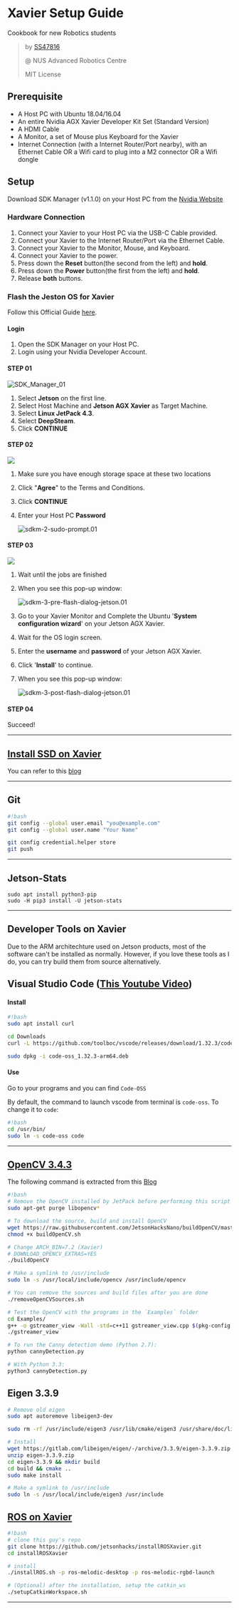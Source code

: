 # Xavier Setup Guide

Cookbook for new Robotics students

> by [SS47816](https://github.com/SS47816)
>
> @ NUS Advanced Robotics Centre
>
> MIT License



## Prerequisite

* A Host PC with Ubuntu 18.04/16.04
* An entire Nvidia AGX Xavier Developer Kit Set (Standard Version)
* A HDMI Cable
* A Monitor, a set of Mouse plus Keyboard for the Xavier
* Internet Connection (with a Internet Router/Port nearby), with an Ethernet Cable OR a Wifi card to plug into a M2 connector OR a Wifi dongle



## Setup

Download SDK Manager (v1.1.0) on your Host PC from the [Nvidia Website](https://developer.nvidia.com/nvidia-sdk-manager)



### Hardware Connection

1. Connect your Xavier to your Host PC via the USB-C Cable provided.
2. Connect your Xavier to the Internet Router/Port via the Ethernet Cable.
3. Connect your Xavier to the Monitor, Mouse, and Keyboard.
4. Connect your Xavier to the power.
5. Press down the **Reset** button(the second from the left) and **hold**.
6. Press down the **Power** button(the first from the left) and **hold**.
7. Release **both** buttons.



### Flash the Jeston OS for Xavier

Follow this Official Guide [here](https://docs.nvidia.com/sdk-manager/install-with-sdkm-jetson/index.html).

#### Login

1. Open the SDK Manager on your Host PC.
2. Login using your Nvidia Developer Account.

#### STEP 01

![SDK_Manager_01](pics/sdkm-1-jetson-additional-sdks.01.png)

1. Select **Jetson** on the first line.
2. Select Host Machine and **Jetson AGX Xavier** as Target Machine.
3. Select **Linux JetPack 4.3**.
4. Select **DeepSteam**.
5. Click **CONTINUE**

#### STEP 02

![](pics/sdkm-2-download-install-options-jetson.02.png)

1. Make sure you have enough storage space at these two locations

2. Click "**Agree**" to the Terms and Conditions.

3. Click **CONTINUE**

4. Enter your Host PC **Password**

   ![sdkm-2-sudo-prompt.01](pics/sdkm-2-sudo-prompt.01.png)

#### STEP 03

![](pics/sdkm-3-installation-jetson.png)

1. Wait until the jobs are finished

2. When you see this pop-up window:

   ![sdkm-3-pre-flash-dialog-jetson.01](pics/sdkm-3-pre-flash-dialog-jetson.01.png)

3. Go to your Xavier Monitor and Complete the Ubuntu '**System configuration wizard**' on your Jetson AGX Xavier.

4. Wait for the OS login screen.

5. Enter the **username** and **password** of your Jetson AGX Xavier.

6. Click '**Install**' to continue.

7. When you see this pop-up window:

   ![sdkm-3-post-flash-dialog-jetson.01](pics/sdkm-3-post-flash-dialog-jetson.01.png)

#### STEP 04

Succeed!

---

## [Install SSD on Xavier](https://medium.com/@ramin.nabati/installing-an-nvme-ssd-drive-on-nvidia-jetson-xavier-37183c948978)
You can refer to this [blog](https://medium.com/@ramin.nabati/installing-an-nvme-ssd-drive-on-nvidia-jetson-xavier-37183c948978)


---
## Git
```bash
#!bash
git config --global user.email "you@example.com"
git config --global user.name "Your Name"

git config credential.helper store
git push
```

---
## Jetson-Stats

```
sudo apt install python3-pip
sudo -H pip3 install -U jetson-stats

```

---


## Developer Tools on Xavier
Due to the ARM architechture used on Jetson products, most of the software can't be installed as normally. However, if you love these tools as I do, you can try build them from source alternatively.

## Visual Studio Code ([This Youtube Video](https://www.youtube.com/watch?time_continue=191&v=_ODzBmI5lPA&feature=emb_logo))

#### Install
```bash
#!bash
sudo apt install curl

cd Downloads
curl -L https://github.com/toolboc/vscode/releases/download/1.32.3/code-oss_1.32.3-arm64.deb -o code-oss_1.32.3-arm64.deb

sudo dpkg -i code-oss_1.32.3-arm64.deb
```

#### Use
Go to your programs and you can find `Code-OSS`

By default, the command to launch vscode from terminal is `code-oss`.
To change it to `code`:

```bash
#!bash
cd /usr/bin/
sudo ln -s code-oss code
```

---

## [OpenCV 3.4.3](https://github.com/jetsonhacks/buildOpenCVXavier)
The following command is extracted from this [Blog](https://www.jetsonhacks.com/2018/11/08/build-opencv-3-4-on-nvidia-jetson-agx-xavier-developer-kit/)

```bash
#!bash
# Remove the OpenCV installed by JetPack before performing this script installation
sudo apt-get purge libopencv*

# To download the source, build and install OpenCV
wget https://raw.githubusercontent.com/JetsonHacksNano/buildOpenCV/master/buildOpenCV.sh
chmod +x buildOpenCV.sh

# Change ARCH_BIN=7.2 (Xavier)
# DOWNLOAD_OPENCV_EXTRAS=YES
./buildOpenCV

# Make a symlink to /usr/include
sudo ln -s /usr/local/include/opencv /usr/include/opencv
```


```bash
# You can remove the sources and build files after you are done
./removeOpenCVSources.sh

# Test the OpenCV with the programs in the `Examples` folder
cd Examples/
g++ -o gstreamer_view -Wall -std=c++11 gstreamer_view.cpp $(pkg-config –libs opencv)
./gstreamer_view

# To run the Canny detection demo (Python 2.7):
python cannyDetection.py

# With Python 3.3:
python3 cannyDetection.py
```

## Eigen 3.3.9
```bash
# Remove old eigen
sudo apt autoremove libeigen3-dev

sudo rm -rf /usr/include/eigen3 /usr/lib/cmake/eigen3 /usr/share/doc/libeigen3-dev /usr/share/pkgconfig/eigen3.pc /var/lib/dpkg/info/libeigen3-dev.list /var/lib/dpkg/info/libeigen3-dev.md5sums

# Install
wget https://gitlab.com/libeigen/eigen/-/archive/3.3.9/eigen-3.3.9.zip
unzip eigen-3.3.9.zip
cd eigen-3.3.9 && mkdir build
cd build && cmake ..
sudo make install

# Make a symlink to /usr/include
sudo ln -s /usr/local/include/eigen3 /usr/include
```


## [ROS on Xavier](https://www.jetsonhacks.com/2018/10/26/robot-operating-system-ros-on-nvidia-jetson-agx-xavier-developer-kit/)

```bash
#!bash
# clone this guy's repo
git clone https://github.com/jetsonhacks/installROSXavier.git
cd installROSXavier

# install
./installROS.sh -p ros-melodic-desktop -p ros-melodic-rgbd-launch

# (Optional) after the installation, setup the catkin_ws
./setupCatkinWorkspace.sh
```

---

